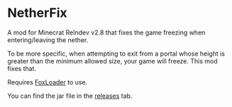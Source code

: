 # NetherFix

A mod for Minecrat ReIndev v2.8 that fixes the game freezing when entering/leaving the nether.

To be more specific, when attempting to exit from a portal whose height is greater than the minimum allowed size, your game will freeze. This mod fixes that.

Requires [FoxLoader](https://github.com/Fox2Code/FoxLoader) to use.

You can find the jar file in the [releases](https://github.com/Trivaxy/nether-fix/releases) tab.